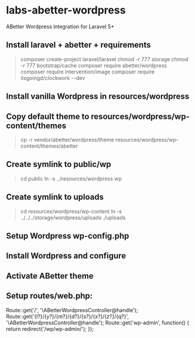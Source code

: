 # labs-abetter-wordpress
ABetter Wordpress integration for Laravel 5+

## Install laravel + abetter + requirements
> composer create-project laravel/laravel
> chmod -r 777 storage
> chmod -r 777 bootstrap/cache
> composer require abetter/wordpress
> composer require intervention/image
> composer require itsgoingd/clockwork --dev

## Install vanilla Wordpress in resources/wordpress

## Copy default theme to resources/wordpress/wp-content/themes
> cp -r vendor/abetter/wordpress/theme resources/wordpress/wp-content/themes/abetter

## Create symlink to public/wp
> cd public
> ln -s ../resources/wordpress wp

## Create symlink to uploads
> cd resources/wordpress/wp-content
> ln -s ../../../storage/wordpress/uploads ./uploads

## Setup Wordpress wp-config.php

## Install Wordpress and configure

## Activate ABetter theme

## Setup routes/web.php:
Route::get('/', '\ABetterWordpressController@handle');
Route::get('{l?}/{y?}/{m?}/{d?}/{s?}/{x?}/{z?}/{q?}', '\ABetterWordpressController@handle');
Route::get('wp-admin', function() {
    return redirect('/wp/wp-admin/');
});
